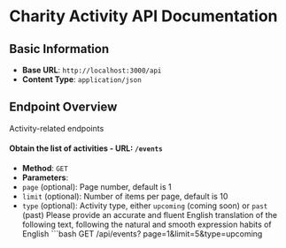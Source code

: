 # Charity Activity API Documentation 
## Basic Information
- **Base URL**: `http://localhost:3000/api`
- **Content Type**: `application/json` 
## Endpoint Overview 
Activity-related endpoints 
#### Obtain the list of activities - **URL**: `/events`
- **Method**: `GET`
- **Parameters**:
- `page` (optional): Page number, default is 1
- `limit` (optional): Number of items per page, default is 10
- `type` (optional): Activity type, either `upcoming` (coming soon) or `past` (past) 
Please provide an accurate and fluent English translation of the following text, following the natural and smooth expression habits of English ```bash
GET /api/events? page=1&limit=5&type=upcoming